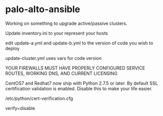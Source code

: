 # palo-alto-ansible

Working on something to upgrade active/passive clusters.

Update inventory.ini to your represent your hosts

edit update-a.yml and update-b.yml to the version of code you wish to deploy

update-cluster.yml uses vars for code version



YOUR FIREWALLS MUST HAVE PROPERLY CONFIGURED SERVICE ROUTES, WORKING DNS, AND CURRENT LICENSING







CentOS7 and Redhat7 now ship with Python 2.7.5 or later.  By default SSL certification validation is enabled.  Disable this to make your life easier.

/etc/python/cert-verification.cfg

verify=disable

